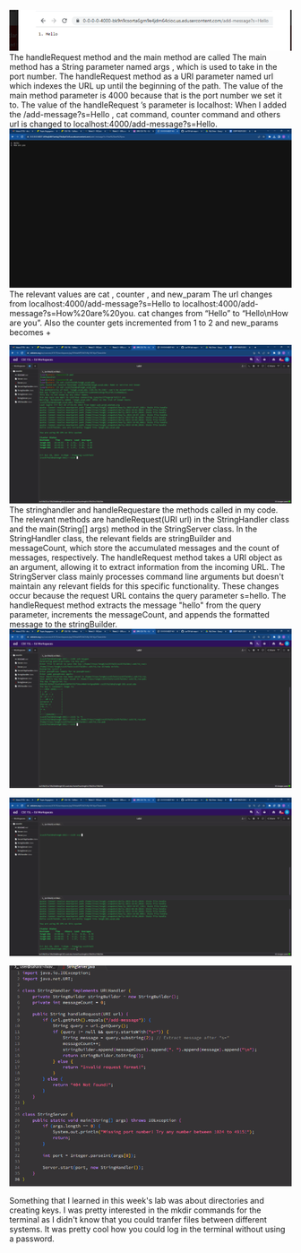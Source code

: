 ![Image](HelloLabReport.png)
The handleRequest method and the main method are called
The main method has a String parameter named args , which is used to take in the port
number. The handleRequest method as a URI parameter named url which indexes the URL
up until the beginning of the path.
The value of the main method parameter is 4000 because that is the port number we set it
to. The value of the handleRequest ʼs parameter is localhost:
When I added the /add-message?s=Hello , cat command, counter command and others url is changed to
localhost:4000/add-message?s=Hello.
![Image](Screenshot1.png)
The relevant values are cat , counter , and new_param
The url changes from localhost:4000/add-message?s=Hello to localhost:4000/add-
message?s=How%20are%20you. cat changes from “Hello” to “Hello\nHow are you”.
Also the counter gets incremented from 1 to 2 and new_params becomes +

![Image](Screenshot2.png)
The stringhandler and handleRequestare the methods called in my code. 
The relevant methods are handleRequest(URI url) in the StringHandler class and the main(String[] args) method in the StringServer class.
In the StringHandler class, the relevant fields are stringBuilder and messageCount, which store the accumulated messages and the count of messages, respectively. The handleRequest method takes a URI object as an argument, allowing it to extract information from the incoming URL. The StringServer class mainly processes command line arguments but doesn't maintain any relevant fields for this specific functionality.
These changes occur because the request URL contains the query parameter s=hello. The handleRequest method extracts the message "hello" from the query parameter, increments the messageCount, and appends the formatted message to the stringBuilder.
![Image](Screenshot3.png)

![Image](Screenshot4.png)

![Image](Screenshot5.png)

Something that I learned in this week's lab was about directories and creating keys. I was pretty interested in the mkdir commands for the terminal as I didn't know that you could tranfer files between different systems. It was pretty cool how you could log in the terminal without using a password. 
